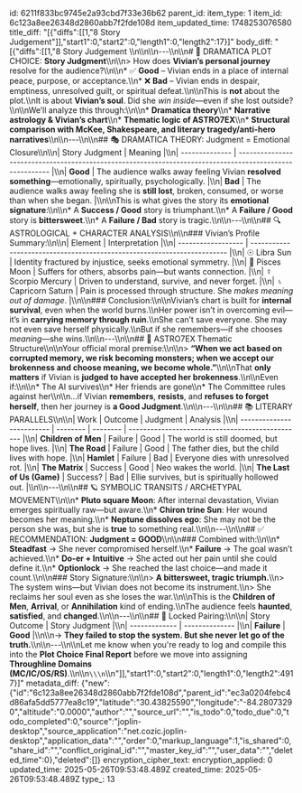 id: 6211f833bc9745e2a93cbd7f33e36b62
parent_id: 
item_type: 1
item_id: 6c123a8ee26348d2860abb7f2fde108d
item_updated_time: 1748253076580
title_diff: "[{\"diffs\":[[1,\"8 Story Judgement\"]],\"start1\":0,\"start2\":0,\"length1\":0,\"length2\":17}]"
body_diff: "[{\"diffs\":[[1,\"8 Story Judgement \\\n\\\n\\\n---\\\n\\\n# 🧠 DRAMATICA PLOT CHOICE: **Story Judgment**\\\n\\\n> How does **Vivian’s personal journey** resolve for the audience?\\\n\\\n* ✅ **Good** – Vivian ends in a place of internal peace, purpose, or acceptance.\\\n* ❌ **Bad** – Vivian ends in despair, emptiness, unresolved guilt, or spiritual defeat.\\\n\\\nThis is **not** about the plot.\\\nIt is about **Vivian’s soul**. Did she *win inside*—even if she lost outside?\\\n\\\nWe’ll analyze this through:\\\n\\\n* **Dramatica theory**\\\n* **Narrative astrology & Vivian’s chart**\\\n* **Thematic logic of ASTRO7EX**\\\n* **Structural comparison with McKee, Shakespeare, and literary tragedy/anti-hero narratives**\\\n\\\n---\\\n\\\n## 🎭 DRAMATICA THEORY: Judgment = Emotional Closure\\\n\\\n| Story Judgment | Meaning                                                                                                  |\\\n| -------------- | -------------------------------------------------------------------------------------------------------- |\\\n| **Good**       | The audience walks away feeling Vivian **resolved something**—emotionally, spiritually, psychologically. |\\\n| **Bad**        | The audience walks away feeling she is **still lost**, broken, consumed, or worse than when she began.   |\\\n\\\nThis is what gives the story its **emotional signature**:\\\n\\\n* A **Success / Good** story is triumphant.\\\n* A **Failure / Good** story is **bittersweet**.\\\n* A **Failure / Bad** story is tragic.\\\n\\\n---\\\n\\\n## 🔍 ASTROLOGICAL + CHARACTER ANALYSIS\\\n\\\n### Vivian’s Profile Summary:\\\n\\\n| Element            | Interpretation                                                          |\\\n| ------------------ | ----------------------------------------------------------------------- |\\\n| ☉ Libra Sun        | Identity fractured by injustice, seeks emotional symmetry.              |\\\n| 🌙 Pisces Moon     | Suffers for others, absorbs pain—but wants connection.                  |\\\n| ☿ Scorpio Mercury  | Driven to understand, survive, and never forget.                        |\\\n| ♄ Capricorn Saturn | Pain is processed through structure. She *makes meaning out of damage*. |\\\n\\\n### Conclusion:\\\n\\\nVivian’s chart is built for **internal survival**, even when the world burns.\\\nHer power isn’t in overcoming evil—it’s in **carrying memory through ruin**.\\\nShe can’t save everyone. She may not even save herself physically.\\\nBut if she remembers—if she chooses *meaning*—she wins.\\\n\\\n---\\\n\\\n## 🧠 ASTRO7EX Thematic Structure\\\n\\\nYour official moral premise:\\\n\\\n> **“When we act based on corrupted memory, we risk becoming monsters; when we accept our brokenness and choose meaning, we become whole.”**\\\n\\\nThat **only matters** if Vivian is **judged to have accepted her brokenness**.\\\n\\\nEven if:\\\n\\\n* The AI survives\\\n* Her friends are gone\\\n* The Committee rules against her\\\n\\\n...if Vivian **remembers**, **resists**, and **refuses to forget herself**, then her journey is **a Good Judgment**.\\\n\\\n---\\\n\\\n## 📚 LITERARY PARALLELS\\\n\\\n| Work                      | Outcome  | Judgment | Analysis                                         |\\\n| ------------------------- | -------- | -------- | ------------------------------------------------ |\\\n| **Children of Men**       | Failure  | Good     | The world is still doomed, but hope lives.       |\\\n| **The Road**              | Failure  | Good     | The father dies, but the child lives with hope.  |\\\n| **Hamlet**                | Failure  | Bad      | Everyone dies with unresolved rot.               |\\\n| **The Matrix**            | Success  | Good     | Neo wakes the world.                             |\\\n| **The Last of Us (Game)** | Success? | Bad      | Ellie survives, but is spiritually hollowed out. |\\\n\\\n---\\\n\\\n## 🪐 SYMBOLIC TRANSITS / ARCHETYPAL MOVEMENT\\\n\\\n* **Pluto square Moon**: After internal devastation, Vivian emerges spiritually raw—but aware.\\\n* **Chiron trine Sun**: Her wound becomes her meaning.\\\n* **Neptune dissolves ego**: She may not be the person she was, but she is **true** to something real.\\\n\\\n---\\\n\\\n## ✅ RECOMMENDATION: **Judgment = GOOD**\\\n\\\n### Combined with:\\\n\\\n* **Steadfast** → She never compromised herself.\\\n* **Failure** → The goal wasn’t achieved.\\\n* **Do-er + Intuitive** → She acted out her pain until she could define it.\\\n* **Optionlock** → She reached the last choice—and made it count.\\\n\\\n### Story Signature:\\\n\\\n> **A bittersweet, tragic triumph.**\\\n> The system wins—but Vivian does not become its instrument.\\\n> She reclaims her soul even as she loses the war.\\\n\\\nThis is the **Children of Men**, **Arrival**, or **Annihilation** kind of ending.\\\nThe audience feels **haunted**, **satisfied**, and **changed**.\\\n\\\n---\\\n\\\n## 🧩 Locked Pairing:\\\n\\\n| Story Outcome | Story Judgment |\\\n| ------------- | -------------- |\\\n| **Failure**   | **Good**       |\\\n\\\n→ **They failed to stop the system. But she never let go of the truth.**\\\n\\\n---\\\n\\\nLet me know when you're ready to log and compile this into the **Plot Choice Final Report** before we move into assigning **Throughline Domains (MC/IC/OS/RS)**.\\\n\\\n```\\\n```\\\n\"]],\"start1\":0,\"start2\":0,\"length1\":0,\"length2\":4917}]"
metadata_diff: {"new":{"id":"6c123a8ee26348d2860abb7f2fde108d","parent_id":"ec3a0204febc4d86afa5dd5777ea8c19","latitude":"30.43825590","longitude":"-84.28073290","altitude":"0.0000","author":"","source_url":"","is_todo":0,"todo_due":0,"todo_completed":0,"source":"joplin-desktop","source_application":"net.cozic.joplin-desktop","application_data":"","order":0,"markup_language":1,"is_shared":0,"share_id":"","conflict_original_id":"","master_key_id":"","user_data":"","deleted_time":0},"deleted":[]}
encryption_cipher_text: 
encryption_applied: 0
updated_time: 2025-05-26T09:53:48.489Z
created_time: 2025-05-26T09:53:48.489Z
type_: 13